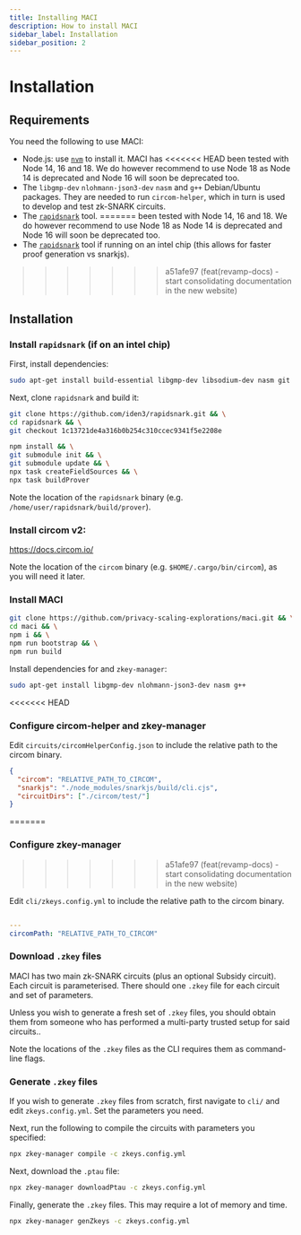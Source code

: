 ```yaml
---
title: Installing MACI
description: How to install MACI
sidebar_label: Installation
sidebar_position: 2
---
```



# Installation

## Requirements

You need the following to use MACI:

- Node.js: use [`nvm`](https://github.com/nvm-sh/nvm) to install it. MACI has
<<<<<<< HEAD
  been tested with Node 14, 16 and 18. We do however recommend to use Node 18 as Node 14 is deprecated and Node 16 will soon be deprecated too.
- The `libgmp-dev` `nlohmann-json3-dev` `nasm` and `g++` Debian/Ubuntu
  packages. They are needed to run `circom-helper`, which in turn is used to
  develop and test zk-SNARK circuits.
- The [`rapidsnark`](https://github.com/iden3/rapidsnark) tool.
=======
  been tested with Node 14, 16 and 18. We do however recommend to use Node 18 as Node 14 is deprecated and Node 16 will soon be deprecated too. 
- The [`rapidsnark`](https://github.com/iden3/rapidsnark) tool if running on an intel chip (this allows for faster proof generation vs snarkjs).
>>>>>>> a51afe97 (feat(revamp-docs) - start consolidating documentation in the new website)

## Installation

### Install `rapidsnark` (if on an intel chip)

First, install dependencies:

```bash
sudo apt-get install build-essential libgmp-dev libsodium-dev nasm git
```

Next, clone `rapidsnark` and build it:

```bash
git clone https://github.com/iden3/rapidsnark.git && \
cd rapidsnark && \
git checkout 1c13721de4a316b0b254c310ccec9341f5e2208e

npm install && \
git submodule init && \
git submodule update && \
npx task createFieldSources && \
npx task buildProver
```

Note the location of the `rapidsnark` binary (e.g.
`/home/user/rapidsnark/build/prover`).

### Install circom v2:

https://docs.circom.io/

Note the location of the `circom` binary (e.g. `$HOME/.cargo/bin/circom`), as you will need it later.

### Install MACI

```bash
git clone https://github.com/privacy-scaling-explorations/maci.git && \
cd maci && \
npm i && \
npm run bootstrap && \
npm run build
```

<!--  check if these are needed on a fresh ubuntu VM -->
Install dependencies for and `zkey-manager`:

```bash
sudo apt-get install libgmp-dev nlohmann-json3-dev nasm g++
```

<<<<<<< HEAD
### Configure circom-helper and zkey-manager

Edit `circuits/circomHelperConfig.json` to include the relative path to the
circom binary.

```json
{
  "circom": "RELATIVE_PATH_TO_CIRCOM",
  "snarkjs": "./node_modules/snarkjs/build/cli.cjs",
  "circuitDirs": ["./circom/test/"]
}
```
=======
### Configure zkey-manager
>>>>>>> a51afe97 (feat(revamp-docs) - start consolidating documentation in the new website)

Edit `cli/zkeys.config.yml` to include the relative path to the
circom binary.

```yml

---
circomPath: "RELATIVE_PATH_TO_CIRCOM"
```

### Download `.zkey` files

MACI has two main zk-SNARK circuits (plus an optional Subsidy circuit). Each circuit is parameterised. There should one
`.zkey` file for each circuit and set of parameters.

Unless you wish to generate a fresh set of `.zkey` files, you should obtain
them from someone who has performed a multi-party trusted setup for said
circuits..

Note the locations of the `.zkey` files as the CLI requires them as
command-line flags.

### Generate `.zkey` files

If you wish to generate `.zkey` files from scratch, first navigate to `cli/`
and edit `zkeys.config.yml`. Set the parameters you need.

Next, run the following to compile the circuits with parameters you specified:

```bash
npx zkey-manager compile -c zkeys.config.yml
```

Next, download the `.ptau` file:

```bash
npx zkey-manager downloadPtau -c zkeys.config.yml
```

Finally, generate the `.zkey` files. This may require a lot of memory and time.

```bash
npx zkey-manager genZkeys -c zkeys.config.yml
```
